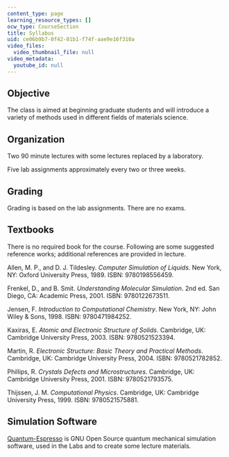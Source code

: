 ```yaml
---
content_type: page
learning_resource_types: []
ocw_type: CourseSection
title: Syllabus
uid: ce06b9b7-0f42-01b1-f74f-aae9e16f310a
video_files:
  video_thumbnail_file: null
video_metadata:
  youtube_id: null
---
```


Objective
---------

The class is aimed at beginning graduate students and will introduce a variety of methods used in different fields of materials science.

Organization
------------

Two 90 minute lectures with some lectures replaced by a laboratory.

Five lab assignments approximately every two or three weeks.

Grading
-------

Grading is based on the lab assignments. There are no exams.

Textbooks
---------

There is no required book for the course. Following are some suggested reference works; additional references are provided in lecture.

Allen, M. P., and D. J. Tildesley. _Computer Simulation of Liquids_. New York, NY: Oxford University Press, 1989. ISBN: 9780198556459.

Frenkel, D., and B. Smit. _Understanding Molecular Simulation_. 2nd ed. San Diego, CA: Academic Press, 2001. ISBN: 9780122673511.

Jensen, F. _Introduction to Computational Chemistry_. New York, NY: John Wiley & Sons, 1998. ISBN: 9780471984252.

Kaxiras, E. _Atomic and Electronic Structure of Solids_. Cambridge, UK: Cambridge University Press, 2003. ISBN: 9780521523394.

Martin, R. _Electronic Structure: Basic Theory and Practical Methods_. Cambridge, UK: Cambridge University Press, 2004. ISBN: 9780521782852.

Phillips, R. _Crystals Defects and Microstructures_. Cambridge, UK: Cambridge University Press, 2001. ISBN: 9780521793575.

Thijssen, J. M. _Computational Physics_. Cambridge, UK: Cambridge University Press, 1999. ISBN: 9780521575881.

Simulation Software
-------------------

[Quantum-Espresso](http://www.quantum-espresso.org/) is GNU Open Source quantum mechanical simulation software, used in the Labs and to create some lecture materials.